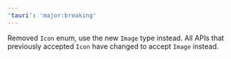 ```yaml
---
'tauri': 'major:breaking'
---
```


Removed `Icon` enum, use the new `Image` type instead. All APIs that previously accepted `Icon` have changed to accept `Image` instead.
